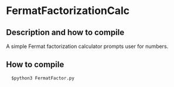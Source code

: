 # FermatFactorizationCalc
### <h2> Description and how to compile
A simple Fermat factorization calculator prompts user for numbers.
### <h2> How to compile

      $python3 FermatFactor.py
    
